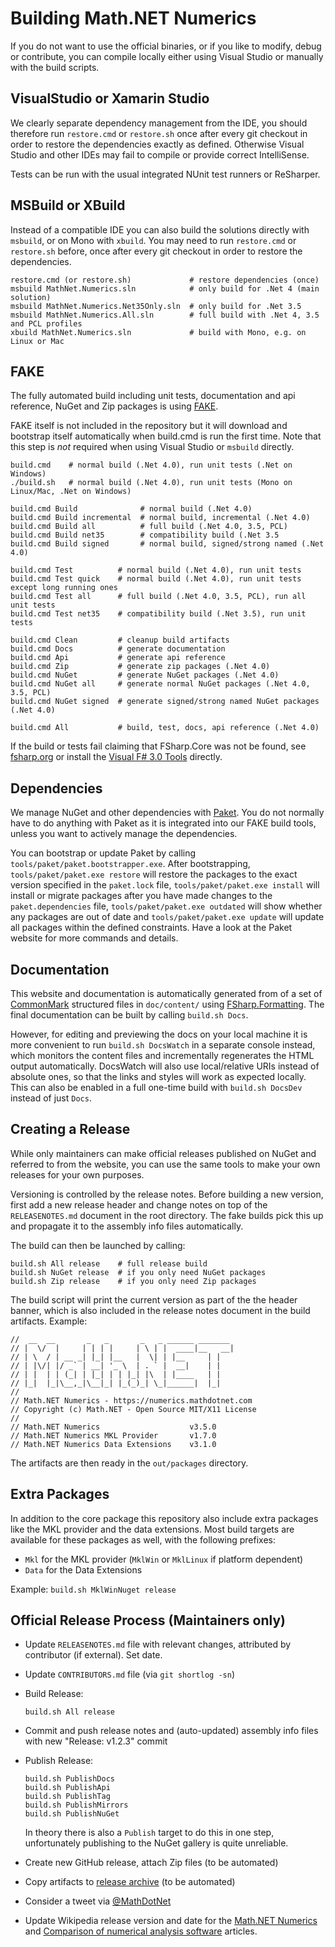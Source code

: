 Building Math.NET Numerics
==========================

If you do not want to use the official binaries, or if you like to modify,
debug or contribute, you can compile locally either using Visual Studio or
manually with the build scripts.

VisualStudio or Xamarin Studio
------------------------------

We clearly separate dependency management from the IDE, you should therefore
run `restore.cmd` or `restore.sh` once after every git checkout in order to restore
the dependencies exactly as defined. Otherwise Visual Studio and other IDEs
may fail to compile or provide correct IntelliSense.

Tests can be run with the usual integrated NUnit test runners or ReSharper.

MSBuild or XBuild
-----------------

Instead of a compatible IDE you can also build the solutions directly with
`msbuild`, or on Mono with `xbuild`. You may need to run `restore.cmd` or
`restore.sh` before, once after every git checkout in order to restore the dependencies.

	restore.cmd (or restore.sh)             # restore dependencies (once)
    msbuild MathNet.Numerics.sln            # only build for .Net 4 (main solution)
    msbuild MathNet.Numerics.Net35Only.sln  # only build for .Net 3.5
    msbuild MathNet.Numerics.All.sln        # full build with .Net 4, 3.5 and PCL profiles
    xbuild MathNet.Numerics.sln             # build with Mono, e.g. on Linux or Mac

FAKE
----

The fully automated build including unit tests, documentation and api
reference, NuGet and Zip packages is using [FAKE](http://fsharp.github.io/FAKE/).

FAKE itself is not included in the repository but it will download and bootstrap
itself automatically when build.cmd is run the first time. Note that this step
is *not* required when using Visual Studio or `msbuild` directly.

    build.cmd    # normal build (.Net 4.0), run unit tests (.Net on Windows)
    ./build.sh   # normal build (.Net 4.0), run unit tests (Mono on Linux/Mac, .Net on Windows)

    build.cmd Build              # normal build (.Net 4.0)
    build.cmd Build incremental  # normal build, incremental (.Net 4.0)
    build.cmd Build all          # full build (.Net 4.0, 3.5, PCL)
    build.cmd Build net35        # compatibility build (.Net 3.5
    build.cmd Build signed       # normal build, signed/strong named (.Net 4.0)

    build.cmd Test          # normal build (.Net 4.0), run unit tests
    build.cmd Test quick    # normal build (.Net 4.0), run unit tests except long running ones
    build.cmd Test all      # full build (.Net 4.0, 3.5, PCL), run all unit tests
    build.cmd Test net35    # compatibility build (.Net 3.5), run unit tests

    build.cmd Clean         # cleanup build artifacts
    build.cmd Docs          # generate documentation
    build.cmd Api           # generate api reference
    build.cmd Zip           # generate zip packages (.Net 4.0)
    build.cmd NuGet         # generate NuGet packages (.Net 4.0)
    build.cmd NuGet all     # generate normal NuGet packages (.Net 4.0, 3.5, PCL)
    build.cmd NuGet signed  # generate signed/strong named NuGet packages (.Net 4.0)

    build.cmd All           # build, test, docs, api reference (.Net 4.0)

If the build or tests fail claiming that FSharp.Core was not be found, see
[fsharp.org](http://fsharp.org/use/windows/) or install the
[Visual F# 3.0 Tools](https://go.microsoft.com/fwlink/?LinkId=261286) directly.

Dependencies
------------

We manage NuGet and other dependencies with [Paket](http://fsprojects.github.io/Paket/).
You do not normally have to do anything with Paket as it is integrated into our
FAKE build tools, unless you want to actively manage the dependencies.

You can bootstrap or update Paket by calling `tools/paket/paket.bootstrapper.exe`.
After bootstrapping, `tools/paket/paket.exe restore` will restore the packages
to the exact version specified in the `paket.lock` file,
`tools/paket/paket.exe install` will install or migrate packages after you have
made changes to the `paket.dependencies` file, `tools/paket/paket.exe outdated`
will show whether any packages are out of date and `tools/paket/paket.exe update`
will update all packages within the defined constraints. Have a look at the Paket
website for more commands and details.

Documentation
-------------

This website and documentation is automatically generated from of a set of
[CommonMark](http://commonmark.org/) structured files in `doc/content/` using
[FSharp.Formatting](http://tpetricek.github.io/FSharp.Formatting/).
The final documentation can be built by calling `build.sh Docs`.

However, for editing and previewing the docs on your local machine it is more
convenient to run `build.sh DocsWatch` in a separate console instead, which
monitors the content files and incrementally regenerates the HTML output
automatically. DocsWatch will also use local/relative URIs instead of absolute
ones, so that the links and styles will work as expected locally. This can
also be enabled in a full one-time build with `build.sh DocsDev` instead
of just `Docs`.

Creating a Release
------------------

While only maintainers can make official releases published on NuGet and
referred to from the website, you can use the same tools to make your own
releases for your own purposes.

Versioning is controlled by the release notes. Before building a new version,
first add a new release header and change notes on top of the `RELEASENOTES.md`
document in the root directory. The fake builds pick this up and propagate it
to the assembly info files automatically.

The build can then be launched by calling:

    build.sh All release    # full release build
    build.sh NuGet release  # if you only need NuGet packages
    build.sh Zip release    # if you only need Zip packages

The build script will print the current version as part of the the header banner,
which is also included in the release notes document in the build artifacts.
Example:

    //  __  __       _   _       _   _ ______ _______
    // |  \/  |     | | | |     | \ | |  ____|__   __|
    // | \  / | __ _| |_| |__   |  \| | |__     | |
    // | |\/| |/ _` | __| '_ \  | . ` |  __|    | |
    // | |  | | (_| | |_| | | |_| |\  | |____   | |
    // |_|  |_|\__,_|\__|_| |_(_)_| \_|______|  |_|
    //
    // Math.NET Numerics - https://numerics.mathdotnet.com
    // Copyright (c) Math.NET - Open Source MIT/X11 License
    //
    // Math.NET Numerics                    v3.5.0
    // Math.NET Numerics MKL Provider       v1.7.0
    // Math.NET Numerics Data Extensions    v3.1.0

The artifacts are then ready in the `out/packages` directory.

Extra Packages
--------------

In addition to the core package this repository also include extra packages
like the MKL provider and the data extensions. Most build targets are available for
these packages as well, with the following prefixes:

*   `Mkl` for the MKL provider (`MklWin` or `MklLinux` if platform dependent)
*   `Data` for the Data Extensions

Example: `build.sh MklWinNuget release`

Official Release Process (Maintainers only)
-------------------------------------------

*   Update `RELEASENOTES.md` file with relevant changes, attributed by contributor (if external). Set date.
*   Update `CONTRIBUTORS.md` file (via `git shortlog -sn`)

*   Build Release:

        build.sh All release

*   Commit and push release notes and (auto-updated) assembly info files with new "Release: v1.2.3" commit

*   Publish Release:

        build.sh PublishDocs
        build.sh PublishApi
        build.sh PublishTag
        build.sh PublishMirrors
        build.sh PublishNuGet

    In theory there is also a `Publish` target to do this in one step, unfortunately
    publishing to the NuGet gallery is quite unreliable.

*   Create new GitHub release, attach Zip files (to be automated)
*   Copy artifacts to [release archive](https://1drv.ms/1lMtdNi) (to be automated)
*   Consider a tweet via [@MathDotNet](https://twitter.com/MathDotNet)
*   Update Wikipedia release version and date for the
    [Math.NET Numerics](https://en.wikipedia.org/wiki/Math.NET_Numerics) and
    [Comparison of numerical analysis software](https://en.wikipedia.org/wiki/Comparison_of_numerical_analysis_software) articles.
